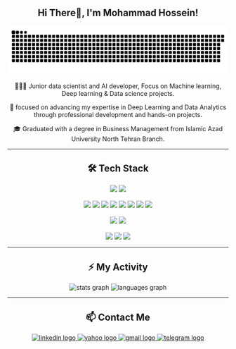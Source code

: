 <h2 align=center>Hi There👋, I'm Mohammad Hossein!</h2>
<div align=center>
  <img src="https://raw.githubusercontent.com/sminerport/snk/output/github-contribution-grid-snake-reverse.svg" />
</div>

<div align=center>

👨🏻‍💻 Junior data scientist and AI developer, Focus on Machine learning, Deep learning & Data science projects.

🚀 focused on advancing my expertise in Deep Learning and Data Analytics through professional development and hands-on projects.

🎓 Graduated with a degree in Business Management from Islamic Azad University North Tehran Branch.
</div>

----

<h2 align=center>🛠️ Tech Stack</h2>
<div align=center>
  <img src="https://img.shields.io/badge/python-3670A0?style=for-the-badge&logo=python&logoColor=ffdd54" height="30"/>
  <img src="https://img.shields.io/badge/mysql-4479A1.svg?style=for-the-badge&logo=mysql&logoColor=white" height="30"/>
  <br/>
  <br/>
  <img src="https://img.shields.io/badge/opencv-%23white.svg?style=for-the-badge&logo=opencv&logoColor=white" height="30"/>
  <img src="https://img.shields.io/badge/pandas-%23150458.svg?style=for-the-badge&logo=pandas&logoColor=white" height="30"/>
  <img src="https://img.shields.io/badge/Keras-%23D00000.svg?style=for-the-badge&logo=Keras&logoColor=white" height="30"/>
  <img src="https://img.shields.io/badge/Matplotlib-%23ffffff.svg?style=for-the-badge&logo=Matplotlib&logoColor=black" height="30"/>
  <img src="https://img.shields.io/badge/numpy-%23013243.svg?style=for-the-badge&logo=numpy&logoColor=white" height="30"/>
  <img src="https://img.shields.io/badge/scikit--learn-%23F7931E.svg?style=for-the-badge&logo=scikit-learn&logoColor=white" height="30"/>
  <img src="https://img.shields.io/badge/SciPy-%230C55A5.svg?style=for-the-badge&logo=scipy&logoColor=%white" height="30"/>
  <img src="https://img.shields.io/badge/TensorFlow-%23FF6F00.svg?style=for-the-badge&logo=TensorFlow&logoColor=white" height="30"/>
  <br/>
  <br/>
  <img src="https://img.shields.io/badge/github-%23121011.svg?style=for-the-badge&logo=github&logoColor=white" height="30"/>
  <img src="https://img.shields.io/badge/git-%23F05033.svg?style=for-the-badge&logo=git&logoColor=white" height="30"/>
  <br/>
  <br/>
  <img src="https://img.shields.io/badge/Visual%20Studio%20Code-0078d7.svg?style=for-the-badge&logo=visual-studio-code&logoColor=white" height="30"/>
  <img src="https://img.shields.io/badge/jupyter-%23FA0F00.svg?style=for-the-badge&logo=jupyter&logoColor=white" height="30"/>
  <img src="https://img.shields.io/badge/django-%23092E20.svg?style=for-the-badge&logo=django&logoColor=white" height="30"/>
</div>

----


<h2 align=center>⚡️ My Activity</h2>

<div align="center">
  <img src="https://github-readme-stats.vercel.app/api?username=Mohammad-Hossein-Dalghi&show_icons=true&theme=github_dark" height="150" alt="stats graph"  />
  <img src="https://github-readme-stats.vercel.app/api/top-langs/?username=Mohammad-Hossein-Dalghi&layout=compact&theme=github_dark" height="100" alt="languages graph"  />
</div>

---

<h2 align=center>📫 Contact Me</h2>

<div align="center" id="badges">
  <a href="https://www.linkedin.com/in/mohammad-hossein-dalghi/">
    <img src="https://img.shields.io/badge/linkedin-%230077B5.svg?style=for-the-badge&logo=linkedin&logoColor=white" height="35" alt="linkedin logo"  />
  </a>
  <a href="mailto:mamasi_dl@yahoo.com?subject=Hello%20Mohammad%20Hossein!">
    <img src="https://img.shields.io/badge/Yahoo!-6001D2?style=for-the-badge&logo=Yahoo!&logoColor=white" height="35" alt="yahoo logo"  />
  </a>
  <a href="mailto:mamasi.6638@gmail.com?subject=Hello%20Mohammad%20Hossein!">
    <img src="https://img.shields.io/badge/Gmail-D14836?style=for-the-badge&logo=gmail&logoColor=white" height="35" alt="gmail logo"  />
  </a>
  <a href="https://t.me/mamasi_dl">
    <img src="https://img.shields.io/badge/Telegram-2CA5E0?style=for-the-badge&logo=telegram&logoColor=white" height="35" alt="telegram logo"  />
  </a>
</div>

